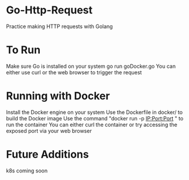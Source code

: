 # Go-Http-Request
Practice making HTTP requests with Golang

# To Run
Make sure Go is installed on your system
go run goDocker.go
You can either use curl or the web browser to trigger the request

# Running with Docker
Install the Docker engine on your system
Use the Dockerfile in docker/ to build the Docker image
Use the command "docker run -p <IP:Port:Port> <imageName>" to run the container
You can either curl the container or try accessing the exposed port via your web browser

# Future Additions
k8s coming soon
